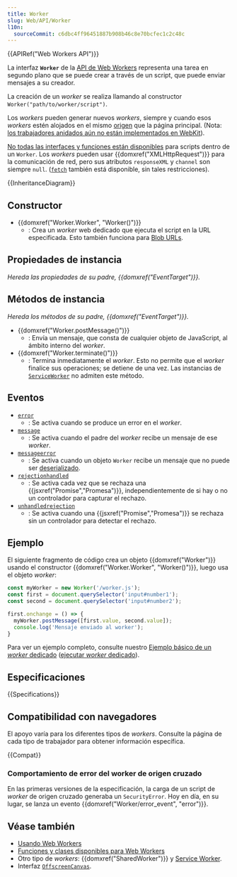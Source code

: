 ```yaml
---
title: Worker
slug: Web/API/Worker
l10n:
  sourceCommit: c6dbc4ff96451887b908b46c8e70bcfec1c2c48c
---
```


{{APIRef("Web Workers API")}}

La interfaz **`Worker`** de la [API de Web Workers](/es/docs/Web/API/Web_Workers_API) representa una tarea en segundo plano que se puede crear a través de un script, que puede enviar mensajes a su creador.

La creación de un _worker_ se realiza llamando al constructor `Worker("path/to/worker/script")`.

Los _workers_ pueden generar nuevos _workers_, siempre y cuando esos _workers_ estén alojados en el mismo [origen](/es/docs/Web/Security/Same-origin_policy) que la página principal. (Nota: [los trabajadores anidados aún no están implementados en WebKit](https://webkit.org/b/22723)).

[No todas las interfaces y funciones están disponibles](/es/docs/Web/API/Web_Workers_API/Functions_and_classes_available_to_workers) para scripts dentro de un `Worker`. Los _workers_ pueden usar {{domxref("XMLHttpRequest")}} para la comunicación de red, pero sus atributos `responseXML` y `channel` son siempre `null`. ([`fetch`](/es/docs/Web/API/Fetch_API) también está disponible, sin tales restricciones).

{{InheritanceDiagram}}

## Constructor

- {{domxref("Worker.Worker", "Worker()")}}
  - : Crea un _worker_ web dedicado que ejecuta el script en la URL especificada. Esto también funciona para [Blob URLs](/es/docs/Web/API/Blob).

## Propiedades de instancia

_Hereda las propiedades de su padre, {{domxref("EventTarget")}}._

## Métodos de instancia

_Hereda los métodos de su padre, {{domxref("EventTarget")}}._

- {{domxref("Worker.postMessage()")}}
  - : Envía un mensaje, que consta de cualquier objeto de JavaScript, al ámbito interno del _worker_.
- {{domxref("Worker.terminate()")}}
  - : Termina inmediatamente el _worker_. Esto no permite que el _worker_ finalice sus operaciones; se detiene de una vez. Las instancias de [`ServiceWorker`](/es/docs/Web/API/ServiceWorker) no admiten este método.

## Eventos

- [`error`](/es/docs/Web/API/Worker/error_event)
  - : Se activa cuando se produce un error en el _worker_.
- [`message`](/es/docs/Web/API/Worker/message_event)
  - : Se activa cuando el padre del _worker_ recibe un mensaje de ese _worker_.
- [`messageerror`](/es/docs/Web/API/Worker/messageerror_event)
  - : Se activa cuando un objeto `Worker` recibe un mensaje que no puede ser [deserializado](/es/docs/Web/API/Web_Workers_API/Structured_clone_algorithm).
- [`rejectionhandled`](/es/docs/Web/API/Window/rejectionhandled_event)
  - : Se activa cada vez que se rechaza una {{jsxref("Promise","Promesa")}}, independientemente de si hay o no un controlador para capturar el rechazo.
- [`unhandledrejection`](/es/docs/Web/API/Window/unhandledrejection_event)
  - : Se activa cuando una {{jsxref("Promise","Promesa")}} se rechaza sin un controlador para detectar el rechazo.

## Ejemplo

El siguiente fragmento de código crea un objeto {{domxref("Worker")}} usando el constructor {{domxref("Worker.Worker", "Worker()")}}, luego usa el objeto _worker_:

```js
const myWorker = new Worker('/worker.js');
const first = document.querySelector('input#number1');
const second = document.querySelector('input#number2');

first.onchange = () => {
  myWorker.postMessage([first.value, second.value]);
  console.log('Mensaje enviado al worker');
}
```

Para ver un ejemplo completo, consulte nuestro [Ejemplo básico de un _worker_ dedicado](https://github.com/mdn/dom-examples/tree/main/web-workers/simple-web-worker) ([ejecutar _worker_ dedicado](https://mdn.github.io/dom-examples/web-workers/simple-web-worker/)).

## Especificaciones

{{Specifications}}

## Compatibilidad con navegadores

El apoyo varía para los diferentes tipos de _workers_. Consulte la página de cada tipo de trabajador para obtener información específica.

{{Compat}}

### Comportamiento de error del worker de origen cruzado

En las primeras versiones de la especificación, la carga de un script de _worker_ de origen cruzado generaba un `SecurityError`. Hoy en día, en su lugar, se lanza un evento {{domxref("Worker/error_event", "error")}}.

## Véase también

- [Usando Web Workers](/es/docs/Web/API/Web_Workers_API/Using_web_workers)
- [Funciones y clases disponibles para Web Workers](/es/docs/Web/API/Web_Workers_API/Functions_and_classes_available_to_workers)
- Otro tipo de _workers_: {{domxref("SharedWorker")}} y [Service Worker](/es/docs/Web/API/Service_Worker_API).
- Interfaz [`OffscreenCanvas`](/es/docs/Web/API/OffscreenCanvas).
